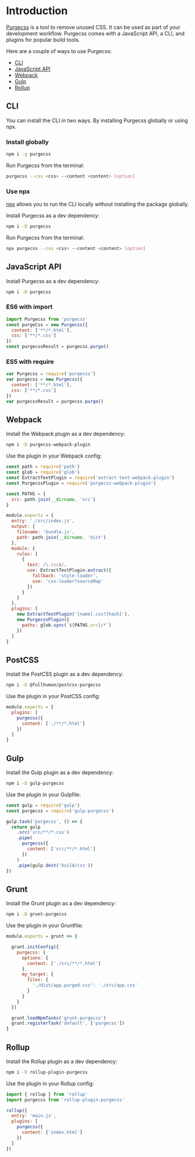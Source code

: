 # Introduction

[Purgecss](https://github.com/FullHuman/purgecss) is a tool to remove unused CSS. It can be used as part of your development workflow. Purgecss comes with a JavaScript API, a CLI, and plugins for popular build tools.

Here are a couple of ways to use Purgecss:

* [CLI](./#cli)
* [JavaScript API](./#javascript-api)
* [Webpack](./#webpack)
* [Gulp](./#gulp)
* [Rollup](./#rollup)

## CLI

You can install the CLI in two ways. By installing Purgecss globally or using npx.

### Install globally

```bash
npm i -g purgecss
```

Run Purgecss from the terminal:

```bash
purgecss --css <css> --content <content> [option]
```

### Use npx

[npx](https://www.npmjs.com/package/npx) allows you to run the CLI locally without installing the package globally.

Install Purgecss as a dev dependency:

```bash
npm i -D purgecss
```

Run Purgecss from the terminal:

```bash
npx purgecss --css <css> --content <content> [option]
```

## JavaScript API

Install Purgecss as a dev dependency:

```bash
npm i -D purgecss
```

### ES6 with import

```javascript
import Purgecss from 'purgecss'
const purgeCss = new Purgecss({
  content: ['**/*.html'],
  css: ['**/*.css']
})
const purgecssResult = purgecss.purge()
```

### ES5 with require

```javascript
var Purgecss = require('purgecss')
var purgecss = new Purgecss({
  content: ['**/*.html'],
  css: ['**/*.css']
})
var purgecssResult = purgecss.purge()
```

## Webpack

Install the Webpack plugin as a dev dependency:

```bash
npm i -D purgecss-webpack-plugin
```

Use the plugin in your Webpack config:

```javascript
const path = require('path')
const glob = require('glob')
const ExtractTextPlugin = require('extract-text-webpack-plugin')
const PurgecssPlugin = require('purgecss-webpack-plugin')

const PATHS = {
  src: path.join(__dirname, 'src')
}

module.exports = {
  entry: './src/index.js',
  output: {
    filename: 'bundle.js',
    path: path.join(__dirname, 'dist')
  },
  module: {
    rules: [
      {
        test: /\.css$/,
        use: ExtractTextPlugin.extract({
          fallback: 'style-loader',
          use: 'css-loader?sourceMap'
        })
      }
    ]
  },
  plugins: [
    new ExtractTextPlugin('[name].css?[hash]'),
    new PurgecssPlugin({
      paths: glob.sync(`${PATHS.src}/*`)
    })
  ]
}
```

## PostCSS

Install the PostCSS plugin as a dev dependency:

```bash
npm i -D @fullhuman/postcss-purgecss
```

Use the plugin in your PostCSS config:

```javascript
module.exports = {
  plugins: [
    purgecss({
      content: ['./**/*.html']
    })
  ]
}
```

## Gulp

Install the Gulp plugin as a dev dependency:

```bash
npm i -D gulp-purgecss
```

Use the plugin in your Gulpfile:

```javascript
const gulp = require('gulp')
const purgecss = require('gulp-purgecss')

gulp.task('purgecss', () => {
  return gulp
    .src('src/**/*.css')
    .pipe(
      purgecss({
        content: ['src/**/*.html']
      })
    )
    .pipe(gulp.dest('build/css'))
})
```

## Grunt

Install the Grunt plugin as a dev dependency:

```bash
npm i -D grunt-purgecss
```

Use the plugin in your Gruntfile:

```javascript
module.exports = grunt => {

  grunt.initConfig({
    purgecss: {
      options: {
        content: ['./src/**/*.html']
      },
      my_target: {
        files: {
          './dist/app.purged.css': './src/app.css'
        }
      }
    }
  })

  grunt.loadNpmTasks('grunt-purgecss')
  grunt.registerTask('default', ['purgecss'])
}
```

## Rollup

Install the Rollup plugin as a dev dependency:

```bash
npm i -D rollup-plugin-purgecss
```

Use the plugin in your Rollup config:

```javascript
import { rollup } from 'rollup'
import purgecss from 'rollup-plugin-purgecss'

rollup({
  entry: 'main.js',
  plugins: [
    purgecss({
      content: ['index.html']
    })
  ]
})
```

